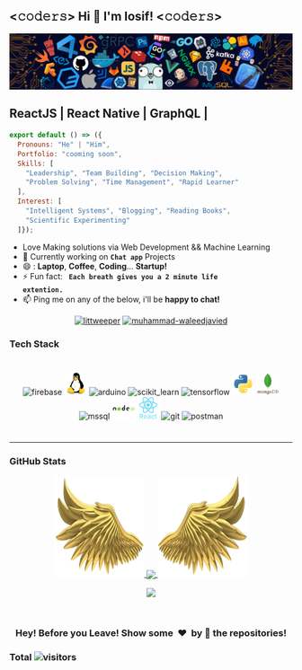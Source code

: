 
## <𝚌𝚘𝚍𝚎𝚛𝚜> Hi 👋 I'm Iosif!  <𝚌𝚘𝚍𝚎𝚛𝚜>
<p align="center"> <img align="center" src="https://github.com/Nitesh-thapliyal/Nitesh-thapliyal/blob/main/footer.png"> </p>

## ReactJS | React Native | GraphQL | 
```js
export default () => ({
  Pronouns: "He" | "Him",
  Portfolio: "cooming soon",
  Skills: [
    "Leadership", "Team Building", "Decision Making",
    "Problem Solving", "Time Management", "Rapid Learner" 
  ],
  Interest: [
    "Intelligent Systems", "Blogging", "Reading Books",
    "Scientific Experimenting" 
  ]});
 ```
 
  - Love Making solutions via Web Development && Machine Learning
  - 🔭 Currently working on <code>**Chat app**</code> Projects
  - 😄 : **Laptop**, **Coffee**, **Coding**... **Startup!**
  - ⚡ Fun fact: <code> **Each breath gives you a 2 minute life extention.**</code>
  - 📫 Ping me on any of the below, i'll be **happy to chat!**

<p align="center">
  <a href="https://twitter.com/atzamis_" target="blank"><img align="center" src="https://cdn.jsdelivr.net/npm/simple-icons@3.0.1/icons/twitter.svg" alt="littweeper" height="30" width="40" /></a>
  <a href="https://www.linkedin.com/in/iosif-atzamis/" target="blank"><img align="center" src="https://cdn.jsdelivr.net/npm/simple-icons@3.0.1/icons/linkedin.svg" alt="muhammad-waleedjavied" height="30" width="40" /></a>
</p>

### Tech Stack
<div class="row" style="box-sizing: border-box; display:flex;">
  <div class="column" style="float: right;width: 50%;padding: 10px;">
      <p align="center">  
      <img src="https://www.vectorlogo.zone/logos/firebase/firebase-icon.svg" alt="firebase" width="40" height="40"/>
      <img src="https://raw.githubusercontent.com/devicons/devicon/master/icons/linux/linux-original.svg" alt="linux" width="40" height="40"/>
      <img src="https://cdn.worldvectorlogo.com/logos/arduino-1.svg" alt="arduino" width="40" height="40"/>
      <img src="https://upload.wikimedia.org/wikipedia/commons/0/05/Scikit_learn_logo_small.svg" alt="scikit_learn" width="40" height="40"/>
      <img src="https://www.vectorlogo.zone/logos/tensorflow/tensorflow-icon.svg" alt="tensorflow" width="40" height="40"/>
      <img src="https://raw.githubusercontent.com/devicons/devicon/master/icons/python/python-original.svg" alt="python" width="40" height="40"/>
      <img src="https://raw.githubusercontent.com/devicons/devicon/master/icons/mongodb/mongodb-original-wordmark.svg" alt="mongodb" width="40" height="40"/>
      <img src="https://cdn.worldvectorlogo.com/logos/microsoft-sql-server.svg" alt="mssql" width="40" height="40"/>
      <img src="https://raw.githubusercontent.com/devicons/devicon/master/icons/nodejs/nodejs-original-wordmark.svg" alt="nodejs" width="40" height="40"/> </a> 
      <img src="https://raw.githubusercontent.com/devicons/devicon/master/icons/react/react-original-wordmark.svg" alt="react" width="40" height="40"/>
      <img src="https://www.vectorlogo.zone/logos/git-scm/git-scm-icon.svg" alt="git" width="40" height="40"/>
      <img src="https://www.vectorlogo.zone/logos/getpostman/getpostman-icon.svg" alt="postman" width="40" height="40"/>
      </p>
  </div>
</div>


---

### GitHub Stats

<p align="center">
  <a href="https://github.com/sifisatz/github-profile-trophy" target="_blank">
      <img height="180" width="160" src="https://github.com/Nitesh-thapliyal/Nitesh-thapliyal/blob/main/left.png">
       <img align="center" src="https://github-readme-stats.vercel.app/api/top-langs?username=sifisatz&show_icons=true&locale=en&layout=compact&theme=radical">
      <img height="180" width="160" src="https://github.com/Nitesh-thapliyal/Nitesh-thapliyal/blob/main/right.png">
  </a>
</p>


<p align="center">
   <a href="https://github.com/sifisatz/github-profile-trophy" target="_blank">
<!--       <img height="180" width="160" src="https://github.com/Nitesh-thapliyal/Nitesh-thapliyal/blob/main/left.png"> -->
      <img align="center" src="https://github-readme-streak-stats.herokuapp.com?user=sifisatz&hide_border=true"/>
<!--       <img height="180" width="160" src="https://github.com/Nitesh-thapliyal/Nitesh-thapliyal/blob/main/right.png"> -->
   </a>
</p>
<br/>




<h3 align="center"> Hey! Before you Leave! Show some &nbsp;❤️&nbsp; by 🌟 the repositories!
</h3>

### Total ![visitors](https://visitor-badge.glitch.me/badge?page_id=sifisatz)
